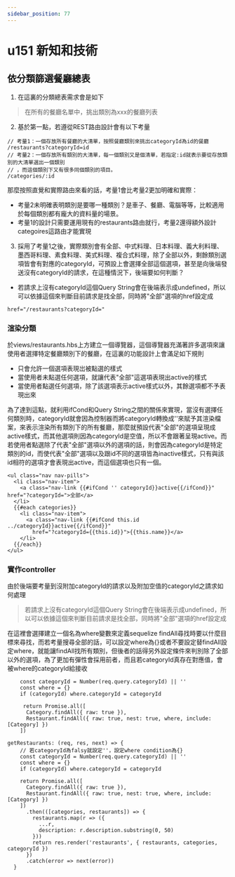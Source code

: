 ```yaml
---
sidebar_position: 77
---
```


# u151 新知和技術


## 依分類篩選餐廳總表
1. 在這裏的分類總表需求會是如下
> 在所有的餐廳名單中，挑出類別為xxx的餐廳列表
2. 基於第一點，若遵從REST路由設計會有以下考量
```
// 考量1：一個存放所有餐廳的大清單，按照餐廳類別來挑出categoryId為id的餐廳
/restaurants?categoryId=id
// 考量2：一個存放所有類別的大清單，每一個類別又是個清單，若指定:id就表示要從存放類別的大清單選出一個類別
// ，而這個類別下又有很多同個類別的項目。
/categories/:id
```

那麼按照直覺和實際路由來看的話，考量1會比考量2更加明確和實際：
  - 考量2未明確表明類別是要哪一種類別？是車子、餐廳、電腦等等，比較適用於每個類別都有龐大的資料量的場景。
  - 考量1的設計只需要運用現有的restaurants路由就行，考量2還得額外設計categoires這路由才能實現

3. 採用了考量1之後，實際類別會有全部、中式料理、日本料理、義大利料理、墨西哥料理、素食料理、美式料理、複合式料理，除了全部以外，剩餘類別選項皆會有對應的categoryId，可預設上會選擇全部這個選項，甚至是向後端發送沒有categoryId的請求，在這種情況下，後端要如何判斷？
  - 若請求上沒有categoryId這個Query String會在後端表示成undefined，所以可以依據這個來判斷目前請求是找全部，同時將"全部"選項的href設定成
  ```
  href="/restaurants?categoryId="
  ```


### 渲染分類
於views/restaurants.hbs上方建立一個導覽器，這個導覽器充滿著許多選項來讓使用者選擇特定餐廳類別下的餐廳，在這裏的功能設計上會滿足如下規則
  - 只會允許一個選項表現岀被點選的樣式
  - 當使用者未點選任何選項，就讓代表"全部"這選項表現出active的樣式
  - 當使用者點選任何選項，除了該選項表示active樣式以外，其餘選項都不予表現出來


為了達到這點，就利用ifCond和Query String之間的關係來實現，當沒有選擇任何類別時，categoryId就會因為控制器而將categoryId轉換成''來賦予其渲染檔案，來表示渲染所有類別下的所有餐廳，那麼就預設代表"全部"的選項呈現成active樣式，而其他選項則因為categoryId是空值，所以不會跟著呈現active。而若使用者點選除了代表"全部"選項以外的選項的話，則會因為categoryId是特定類別的id，而使代表"全部"選項以及跟id不同的選項皆為inactive樣式，只有與該id相符的選項才會表現出active，而這個選項也只有一個。
```
<ul class="nav nav-pills">
  <li class="nav-item">
    <a class="nav-link {{#ifCond '' categoryId}}active{{/ifCond}}" href="?categoryId=">全部</a>
  </li>
  {{#each categories}}
    <li class="nav-item">
      <a class="nav-link {{#ifCond this.id ../categoryId}}active{{/ifCond}}"
        href="?categoryId={{this.id}}">{{this.name}}</a>
    </li>
  {{/each}}
</ul>
```
### 實作controller
由於後端要考量到沒附加categoryId的請求以及附加空值的categoryId之請求如何處理
> 若請求上沒有categoryId這個Query String會在後端表示成undefined，所以可以依據這個來判斷目前請求是找全部，同時將"全部"選項的href設定成

在這裡會選擇建立一個名為where變數來定義sequelize findAll尋找時要以什麼目標來尋找，而若考量搜尋全部的話，可以設定where為{}或者不要設定替findAll設定where，就能讓findAll找所有類別，但後者的話得另外設定條件來判別除了全部以外的選項，為了更加有彈性會採用前者，而且若categoryId真存在對應值，會被where的categoryId給接收
```
    const categoryId = Number(req.query.categoryId) || ''
    const where = {}
    if (categoryId) where.categoryId = categoryId

     return Promise.all([
      Category.findAll({ raw: true }),
      Restaurant.findAll({ raw: true, nest: true, where, include: [Category] })
    ])
```

```
getRestaurants: (req, res, next) => {
    // 若categoryId為falsy就設定''，設定where condition為{}
    const categoryId = Number(req.query.categoryId) || ''
    const where = {}
    if (categoryId) where.categoryId = categoryId

    return Promise.all([
      Category.findAll({ raw: true }),
      Restaurant.findAll({ raw: true, nest: true, where, include: [Category] })
    ])
      .then(([categories, restaurants]) => {
        restaurants.map(r => ({
          ...r,
          description: r.description.substring(0, 50)
        }))
        return res.render('restaurants', { restaurants, categories, categoryId })
      })
      .catch(error => next(error))
  }

```